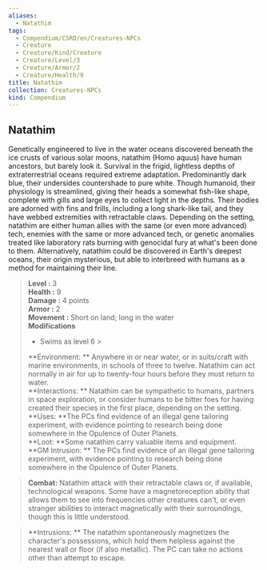 ```yaml
---
aliases:
  - Natathim
tags:
  - Compendium/CSRD/en/Creatures-NPCs
  - Creature
  - Creature/Kind/Creature
  - Creature/Level/3
  - Creature/Armor/2
  - Creature/Health/9
title: Natathim
collection: Creatures-NPCs
kind: Compendium
---
```

## Natathim  
Genetically engineered to live in the water oceans discovered beneath the ice crusts of various solar moons, natathim (Homo aquus) have human ancestors, but barely look it. Survival in the frigid, lightless depths of extraterrestrial oceans required extreme adaptation. Predominantly dark blue, their undersides countershade to pure white. Though humanoid, their physiology is streamlined, giving their heads a somewhat fish-like shape, complete with gills and large eyes to collect light in the depths. Their bodies are adorned with fins and frills, including a long shark-like tail, and they have webbed extremities with retractable claws. 
Depending on the setting, natathim are either human allies with the same (or even more advanced) tech, enemies with the same or more advanced tech, or genetic anomalies treated like laboratory rats burning with genocidal fury at what's been done to them. Alternatively, natathim could be discovered in Earth's deepest oceans, their origin mysterious, but able to interbreed with humans as a method for maintaining their line.  

  
> **Level :** 3  
> **Health :** 9  
> **Damage :** 4 points  
> **Armor :** 2  
> **Movement :** Short on land; long in the water  
> **Modifications**  
>- Swims as level 6 >
>  
> **Environment: ** Anywhere in or near water, or in suits/craft with marine environments, in schools of three to twelve. Natathim can act normally in air for up to twenty-four hours before they must return to water.  
> **Interactions: ** Natathim can be sympathetic to humans, partners in space exploration, or consider humans to be bitter foes for having created their species in the first place, depending on the setting.  
> **Uses: **The PCs find evidence of an illegal gene tailoring experiment, with evidence pointing to research being done somewhere in the Opulence of Outer Planets.  
> **Loot: **Some natathim carry valuable items and equipment.  
> **GM Intrusion: ** The PCs find evidence of an illegal gene tailoring experiment, with evidence pointing to research being done somewhere in the Opulence of Outer Planets.  

> **Combat:** 
> Natathim attack with their retractable claws or, if available, technological weapons. Some have a magnetoreception ability that allows them to see into frequencies other creatures can't, or even stranger abilities to interact magnetically with their surroundings, though this is little understood.  
  

> **Intrusions: ** 
> The natathim spontaneously magnetizes the character's possessions, which hold them helpless against the nearest wall or floor (if also metallic). The PC can take no actions other than attempt to escape.  
